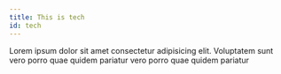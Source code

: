```yaml
---
title: This is tech
id: tech
---
```


Lorem ipsum dolor sit amet consectetur adipisicing elit. Voluptatem sunt vero porro quae quidem pariatur vero porro quae quidem pariatur
